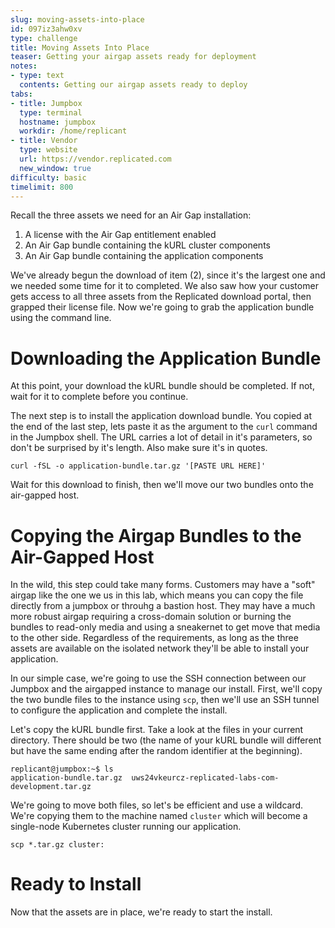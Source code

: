 ```yaml
---
slug: moving-assets-into-place
id: 097iz3ahw0xv
type: challenge
title: Moving Assets Into Place
teaser: Getting your airgap assets ready for deployment
notes:
- type: text
  contents: Getting our airgap assets ready to deploy
tabs:
- title: Jumpbox
  type: terminal
  hostname: jumpbox
  workdir: /home/replicant
- title: Vendor
  type: website
  url: https://vendor.replicated.com
  new_window: true
difficulty: basic
timelimit: 800
---
```


Recall the three assets we need for an Air Gap installation:

1. A license with the Air Gap entitlement enabled
2. An Air Gap bundle containing the kURL cluster components
3. An Air Gap bundle containing the application components

We've already begun the download of item (2), since it's the largest
one and we needed some time for it to completed. We also saw how your
customer gets access to all three assets from the Replicated download
portal, then grapped their license file. Now we're going to grab the
application bundle using the command line.

Downloading the Application Bundle
==================================

At this point, your download the kURL bundle should be completed. If
not, wait for it to complete before you continue.

The next step is to install the application download bundle. You copied
at the end of the last step, lets paste it as the argument to the
`curl` command in the Jumpbox shell. The URL carries a lot of detail in
it's parameters, so don't be surprised by it's length. Also make sure
it's in quotes.

```
curl -fSL -o application-bundle.tar.gz '[PASTE URL HERE]'
```

Wait for this download to finish, then we'll move our two bundles onto
the air-gapped host.

Copying the Airgap Bundles to the Air-Gapped Host
=================================================

In the wild, this step could take many forms. Customers may have a "soft"
airgap like the one we us in this lab, which means you can copy the
file directly from a jumpbox or throuhg a bastion host. They may have
a much more robust airgap requiring a cross-domain solution or burning
the bundles to read-only media and using a sneakernet to get move that
media to the other side. Regardless of the requirements, as long as the
three assets are available on the isolated network they'll be able to
install your application.

In our simple case, we're going to use the SSH connection between our
Jumpbox and the airgapped instance to manage our install. First, we'll
copy the two bundle files to the instance using `scp`, then we'll use
an SSH tunnel to configure the application and complete the install.

Let's copy the kURL bundle first. Take a look at the files in your
current directory. There should be two (the name of your kURL bundle
will different but have the same ending after the random identifier
at the beginning).

```
replicant@jumpbox:~$ ls
application-bundle.tar.gz  uws24vkeurcz-replicated-labs-com-development.tar.gz

```

We're going to move both files, so let's be efficient and use a
wildcard. We're copying them to the machine named `cluster` which
will become a single-node Kubernetes cluster running our application.

```
scp *.tar.gz cluster:
```

Ready to Install
================

Now that the assets are in place, we're ready to start the install.
